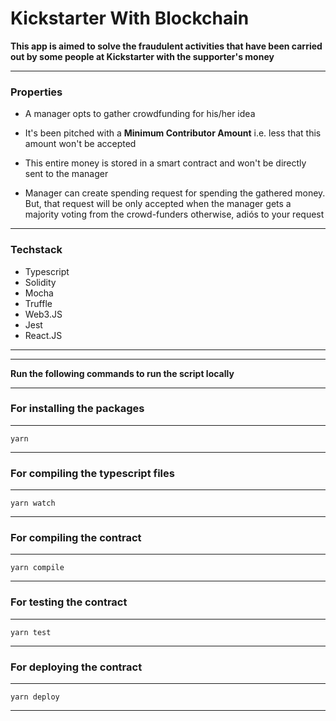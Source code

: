 # Kickstarter With Blockchain

**This app is aimed to solve the fraudulent activities that have been carried out by some people at Kickstarter with the supporter's money**

---

### Properties

- A manager opts to gather crowdfunding for his/her idea

- It's been pitched with a **Minimum Contributor Amount** i.e. less that this amount won't be accepted

- This entire money is stored in a smart contract and won't be directly sent to the manager

- Manager can create spending request for spending the gathered money. But, that request will be only accepted when the manager gets a majority voting from the crowd-funders otherwise, adiós to your request

---

### Techstack

- Typescript
- Solidity
- Mocha
- Truffle
- Web3.JS
- Jest
- React.JS

---

---

**Run the following commands to run the script locally**

---

### For installing the packages

---

```
yarn
```

---

### For compiling the typescript files

---

```
yarn watch
```

---

### For compiling the contract

---

```
yarn compile
```

---

### For testing the contract

---

```
yarn test
```

---

### For deploying the contract

---

```
yarn deploy
```

---
